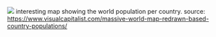 ![](https://www.visualcapitalist.com/wp-content/uploads/2018/09/world-map-population-1200.png)
interesting map showing the world population per country. 
source: https://www.visualcapitalist.com/massive-world-map-redrawn-based-country-populations/

